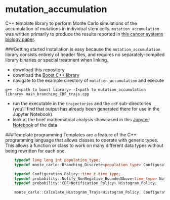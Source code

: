 # mutation_accumulation
C++ template library to perform Monte Carlo simulations of the accumulation of mutations in individual stem cells.  `mutation_accumulation` was written primarily to produce the results reported in [this cancer systems biology paper](http://journals.plos.org/ploscompbiol/article?id=10.1371/journal.pcbi.1003802). 

###Getting started
Installation is easy because the `mutation_accumulation` library consists entirely of header files, and requires no separately-compiled library binaries or special treatment when linking.

* download this repository
* download the [Boost C++ library](http://www.boost.org/) 
* navigate to the example directory of `mutation_accumulation` and execute 
```unix
g++ -I<path to boost library> -I<path to mutation_accumulation library> main_branching_CDF_trajs.cpp
```
* run the executable in the `trajectories` and the `cdf` sub-directories (you'll find that output has already been generated there for use in the Jupyter Notebook)
* look at the brief mathematical analysis showcased in this [Jupyter Notebook]() of the data 

###Template programming
Templates are a feature of the C++ programming language that allows classes to operate with generic types. This allows a function or class to work on many different data types without being rewritten for each one. 
```C++
    typedef long long int population_type;
    typedef monte_carlo::Branching_Discrete<population_type> Configuration_Policy;

    typedef Configuration_Policy::time_t time_type;
    typedef probability::Notify_NonNegative_BoundedAbove<time_type> Notification_Policy;
    typedef probability::CDF<Notification_Policy> Histogram_Policy;

    monte_carlo::Calculate_Histogram_Trajs<Histogram_Policy, Configuration_Policy, monte_carlo::Raw_Data_Null,  monte_carlo::Read_NonHomeostasis_Policy>::implement();
```


